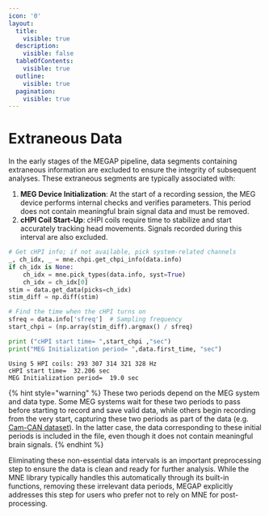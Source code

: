 ```yaml
---
icon: '0'
layout:
  title:
    visible: true
  description:
    visible: false
  tableOfContents:
    visible: true
  outline:
    visible: true
  pagination:
    visible: true
---
```


# Extraneous Data

In the early stages of the MEGAP pipeline, data segments containing extraneous information are excluded to ensure the integrity of subsequent analyses. These extraneous segments are typically associated with:

1. **MEG Device Initialization**: At the start of a recording session, the MEG device performs internal checks and verifies parameters. This period does not contain meaningful brain signal data and must be removed.
2. **cHPI Coil Start-Up**: cHPI coils require time to stabilize and start accurately tracking head movements. Signals recorded during this interval are also excluded.

```python
# Get cHPI info; if not available, pick system-related channels
_, ch_idx, _ = mne.chpi.get_chpi_info(data.info)
if ch_idx is None:
    ch_idx = mne.pick_types(data.info, syst=True)
    ch_idx = ch_idx[0]
stim = data.get_data(picks=ch_idx)
stim_diff = np.diff(stim)

# Find the time when the cHPI turns on
sfreq = data.info['sfreq']  # Sampling frequency
start_chpi = (np.array(stim_diff).argmax() / sfreq)

print ("cHPI start time= ",start_chpi ,"sec")
print("MEG Initialization period= ",data.first_time, "sec")
```

```
Using 5 HPI coils: 293 307 314 321 328 Hz
cHPI start time=  32.206 sec
MEG Initialization period=  19.0 sec
```

{% hint style="warning" %}
These two periods depend on the MEG system and data type. Some MEG systems wait for these two periods to pass before starting to record and save valid data, while others begin recording from the very start, capturing these two periods as part of the data (e.g. [Cam-CAN dataset](https://camcan-archive.mrc-cbu.cam.ac.uk/dataaccess/)). In the latter case, the data corresponding to these initial periods is included in the file, even though it does not contain meaningful brain signals.
{% endhint %}

Eliminating these non-essential data intervals is an important preprocessing step to ensure the data is clean and ready for further analysis. While the MNE library typically handles this automatically through its built-in functions, removing these irrelevant data periods, MEGAP explicitly addresses this step for users who prefer not to rely on MNE for post-processing.
